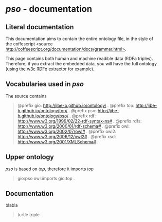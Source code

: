 # _pso_ - documentation

## Literal documentation

This documentation aims to contain the entire ontology file, in the style of the coffescript <source http://coffeescript.org/documentation/docs/grammar.html>.

This page contains both human and machine readible data (RDFa triples). Therefore, if you extract the embedded data, you will have the full ontology (using [the w3c RDFq extractor](http://www.w3.org/2012/pyRdfa/#distill_by_input) for example).


## Vocabularies used in _pso_

The source contains

> @prefix gio: <http://jibe-b.github.io/ontology/> .
> @prefix top: <http://jibe-b.github.io/ontology/top/> .
> @prefix pso: <http://jibe-b.github.io/ontology/pso/> .
> @prefix rdf: <http://www.w3.org/1999/02/22-rdf-syntax-ns#> .
> @prefix rdfs: <http://www.w3.org/2000/01/rdf-schema#> .
> @prefix owl: <http://www.w3.org/2002/07/owl#> .
> @prefix owl2: <http://www.w3.org/2006/12/owl2#> .
> @prefix xsd: <http://www.w3.org/2001/XMLSchema#> .

<script type="text/turtle">
@prefix gio: <http://jibe-b.github.io/ontology/> .
@prefix top: <http://jibe-b.github.io/ontology/top/> .
@prefix pso: <http://jibe-b.github.io/ontology/pso/> .
@prefix rdf: <http://www.w3.org/1999/02/22-rdf-syntax-ns#> .
@prefix rdfs: <http://www.w3.org/2000/01/rdf-schema#> .
@prefix owl: <http://www.w3.org/2002/07/owl#> .
@prefix owl2: <http://www.w3.org/2006/12/owl2#> .
@prefix xsd: <http://www.w3.org/2001/XMLSchema#> .

# Turtle triples

</script>


## Upper ontology

_pso_ is based on _top_, therefore it imports _top_

> gio:pso owl:imports gio:top .

<script type="text/turtle">
@prefix gio: <http://jibe-b.github.io/ontology/> .
@prefix owl: <http://www.w3.org/2002/07/owl#> .

gio:pso owl:imports gio:top .

</script>


## Documentation

blabla

> turtle triple


<script type="text/turtle">
@prefix gio: <http://jibe-b.github.io/ontology/> .
@prefix top: <http://jibe-b.github.io/ontology/top/> .
@prefix pso: <http://jibe-b.github.io/ontology/pso/> .
@prefix rdf: <http://www.w3.org/1999/02/22-rdf-syntax-ns#> .
@prefix rdfs: <http://www.w3.org/2000/01/rdf-schema#> .
@prefix owl: <http://www.w3.org/2002/07/owl#> .
@prefix owl2: <http://www.w3.org/2006/12/owl2#> .
@prefix xsd: <http://www.w3.org/2001/XMLSchema#> .

# Turtle triples

</script>


<!--Elements of top that have not yet been explained


th.ttl (part)


-->
